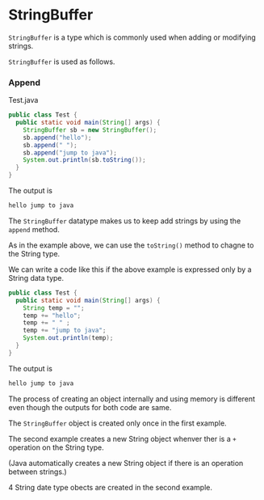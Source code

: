 # StringBuffer

```StringBuffer``` is a type which is commonly used when adding or modifying strings.

```StringBuffer``` is used as follows.

### Append
Test.java
```java
public class Test {
  public static void main(String[] args) {
    StringBuffer sb = new StringBuffer();
    sb.append("hello");
    sb.append(" ");
    sb.append("jump to java");
    System.out.println(sb.toString());
  }
}
```
The output is
```java
hello jump to java
```

The ```StringBuffer``` datatype makes us to keep add strings by using the ```append``` method.

As in the example above, we can use the ```toString()``` method to chagne to the String type.

We can write a code like this if the above example is expressed only by a String data type.

```java
public class Test {
  public static void main(String[] args) {
    String temp = "";
    temp += "hello";
    temp += " " ;
    temp += "jump to java";
    System.out.println(temp);
  }
}
```
The output is
```java
hello jump to java
```

The process of creating an object internally and using memory is different even though the outputs for both code are same.

The ```StringBuffer``` object is created only once in the first example.

The second example creates a new String object whenver ther is a ```+``` operation on the String type.

(Java automatically creates a new String object if there is an operation between strings.)

4 String date type obects are created in the second example.



















